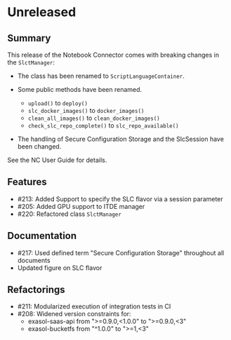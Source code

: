# Unreleased

## Summary

This release of the Notebook Connector comes with breaking changes in the `SlctManager`:
* The class has been renamed to `ScriptLanguageContainer`.
* Some public methods have been renamed.
  * `upload()` to `deploy()`
  * `slc_docker_images()` to `docker_images()`
  * `clean_all_images()` to `clean_docker_images()`
  * `check_slc_repo_complete()` to `slc_repo_available()`

* The handling of Secure Configuration Storage and the SlcSession have been changed.

See the NC User Guide for details.

## Features

* #213: Added Support to specify the SLC flavor via a session parameter
* #205: Added GPU support to ITDE manager
* #220: Refactored class `SlctManager`

## Documentation

* #217: Used defined term "Secure Configuration Storage" throughout all documents
* Updated figure on SLC flavor

## Refactorings

* #211: Modularized execution of integration tests in CI
* #208: Widened version constraints for:
   * exasol-saas-api from ">=0.9.0,<1.0.0" to ">=0.9.0,<3"
   * exasol-bucketfs from "^1.0.0" to ">=1,<3"

